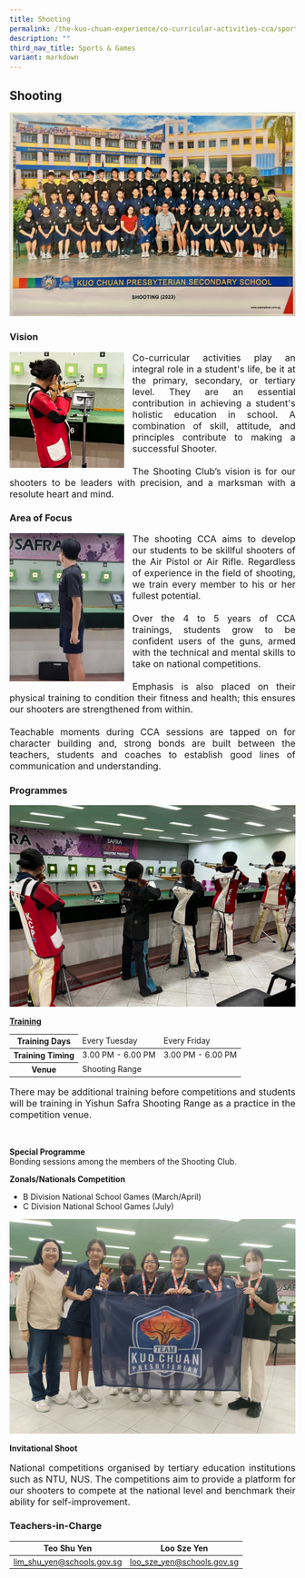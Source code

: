 ```yaml
---
title: Shooting
permalink: /the-kuo-chuan-experience/co-curricular-activities-cca/sports-n-games/shooting/
description: ""
third_nav_title: Sports & Games
variant: markdown
---
```

## Shooting

![](/images/The%20Kuo%20Chuan%20Experience/CCA/Shooting/header.JPG)

### Vision

<img src="/images/The%20Kuo%20Chuan%20Experience/CCA/Shooting/vision.jpeg" style="width:40%;margin-right:15px;" align="left">

<p style="text-align: justify;font-size:16px;">Co-curricular activities play an integral role in a student's life, be it at the primary, secondary, or tertiary level. They are an essential contribution in achieving a student's holistic education in school. A combination of skill, attitude, and principles contribute to making a successful Shooter. <br><br>
The Shooting Club’s vision is for our shooters to be leaders with precision, and a marksman with a resolute heart and mind.</p>


### Area of Focus

<img src="/images/The%20Kuo%20Chuan%20Experience/CCA/Shooting/area_of_focus.jpeg" style="width:40%;margin-right:15px;" align="left">


<p style="text-align: justify;font-size:16px;">The shooting CCA aims to develop our students to be skillful shooters of the Air Pistol or Air Rifle. Regardless of experience in the field of shooting, we train every member to his or her fullest potential.<br><br> 
Over the 4 to 5 years of CCA trainings, students grow to be confident users of the guns, armed with the technical and mental skills to take on national competitions. <br><br> 
Emphasis is also placed on their physical training to condition their fitness and health; this ensures our shooters are strengthened from within. <br><br>
Teachable moments during CCA sessions are tapped on for character building and, strong bonds are built between the teachers, students and coaches to establish good lines of communication and understanding. 
</p>

### Programmes

![](/images/The%20Kuo%20Chuan%20Experience/CCA/Shooting/Programme.jpeg)

**<u>Training</u>**

<table>
<thead>
  <tr>
    <th>Training Days</th>
    <td>Every Tuesday</td>
    <td>Every Friday</td>
  </tr>
</thead>
<tbody>
  <tr>
    <th>Training Timing</th>
    <td>3.00 PM - 6.00 PM</td>
    <td>3.00 PM - 6.00 PM</td>
  </tr>
  <tr>
    <th>Venue</th>
    <td colspan="2">Shooting Range</td>
  </tr>
</tbody>
</table>
<p style="text-align: justify;font-size:16px;">There may be additional training before competitions and students will be training in Yishun Safra Shooting Range as a practice in the competition venue. </p>
<br>

**Special Programme**<br>
Bonding sessions among the members of the Shooting Club.  

  

**Zonals/Nationals Competition**  <br>
* B Division National School Games (March/April)
* C Division National School Games (July)
 
 ![](/images/The%20Kuo%20Chuan%20Experience/CCA/Shooting/Nationals_competition.jpeg)

**Invitational Shoot**<br> 
<p style="text-align: justify;font-size:16px;">National competitions organised by tertiary education institutions such as NTU, NUS. The competitions aim to provide a platform for our shooters to compete at the national level and benchmark their ability for self-improvement.</p>


### Teachers-in-Charge



| Teo Shu Yen | Loo Sze Yen |
| -------- | -------- |
| <a href="mailto:lim_shu_yen@schools.gov.sg">lim_shu_yen@schools.gov.sg</a>     | <a href="mailto:loo_sze_yen@schools.gov.sg">loo_sze_yen@schools.gov.sg</a>     |